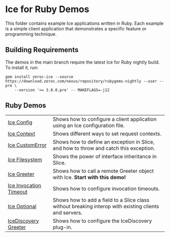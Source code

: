 # Ice for Ruby Demos

This folder contains example Ice applications written in Ruby. Each example is a simple client application that
demonstrates a specific feature or programming technique.

## Building Requirements

The demos in the main branch require the latest Ice for Ruby nightly build. To install it, run:

```shell
gem install zeroc-ice --source https://download.zeroc.com/nexus/repository/rubygems-nightly --user --pre \
    --version '>= 3.8.0.pre' -- MAKEFLAGS=-j12
```

## Ruby Demos

|                                                    |                                                                                                       |
|----------------------------------------------------|-------------------------------------------------------------------------------------------------------|
| [Ice Config](./Ice/config/)                        | Shows how to configure a client application using an Ice configuration file.                          |
| [Ice Context](./Ice/context/)                      | Shows different ways to set request contexts.                                                         |
| [Ice CustomError](./Ice/customError/)              | Shows how to define an exception in Slice, and how to throw and catch this exception.                 |
| [Ice Filesystem](./Ice/filesystem/)                | Shows the power of interface inheritance in Slice.                                                    |
| [Ice Greeter](./Ice/greeter/)                      | Shows how to call a remote Greeter object with Ice. **Start with this demo!**                         |
| [Ice Invocation Timeout](./Ice/invocationTimeout/) | Shows how to configure invocation timeouts.                                                           |
| [Ice Optional](./Ice/optional/)                    | Shows how to add a field to a Slice class without breaking interop with existing clients and servers. |
| [IceDiscovery Greeter](./IceDiscovery/greeter/)    | Shows how to configure the IceDiscovery plug-in.                                                      |
